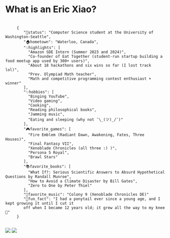 
<h1>What is an Eric Xiao?</h1>
<pre>
  <code>
     {
        "💼status": "Computer Science student at the University of Washington-Seattle",
        "🏠hometown": "Waterloo, Canada",
        "💡highlights": [
          "Amazon SDE Intern (Summer 2023 and 2024)",
          "Co-founder of Eat Together (student-run startup building a food meetup app used by 300+ users)",
          "About 18 hackathons and six wins so far (I lost track lol)",
          "Prev. Olympiad Math teacher",
          "Math and competitive programming contest enthusiast + winner"
        ],
        "✨hobbies": [
          "Binging YouTube",
          "Video gaming",
          "Cooking",
          "Reading philosophical books",
          "Jamming music",
          "Eating and sleeping (why not ¯\_(ツ)_/¯)"
        ],
        "🎮favorite_games": [
          "Fire Emblem (Radiant Dawn, Awakening, Fates, Three Houses)",
          "Final Fantasy VII",
          "Xenoblade Chronicles (all three :) )",
          "Persona 5 Royal",
          "Brawl Stars"
        ],
        "📚favorite_books": [
          "What If?: Serious Scientific Answers to Absurd Hypothetical Questions by Randall Munroe",
          "How to Avoid a Climate Disaster by Bill Gates",
          "Zero to One by Peter Thiel"
        ],
        "🎵favorite_music": "Colony 9 (Xenoblade Chronicles DE)"
        "👀fun_fact": "I had a ponytail ever since a young age, and I kept growing it until I cut it
        off when I became 12 years old; it grew all the way to my knee 👀"
     }
  </code>
</pre>

<img src="https://github-readme-stats.vercel.app/api?username=mathlord2&show_icons=true&theme=radical&hide=issues,contribs"/>
<img src="https://github-readme-stats.vercel.app/api/top-langs/?username=mathlord2&layout=compact"/>

